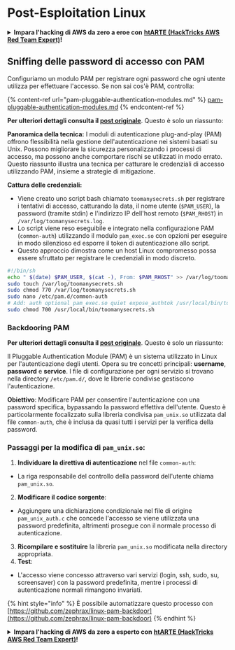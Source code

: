 # Post-Esploitation Linux

<details>

<summary><strong>Impara l'hacking di AWS da zero a eroe con</strong> <a href="https://training.hacktricks.xyz/courses/arte"><strong>htARTE (HackTricks AWS Red Team Expert)</strong></a><strong>!</strong></summary>

Altri modi per supportare HackTricks:

* Se vuoi vedere la tua **azienda pubblicizzata su HackTricks** o **scaricare HackTricks in PDF** Controlla i [**PACCHETTI DI ABBONAMENTO**](https://github.com/sponsors/carlospolop)!
* Ottieni il [**merchandising ufficiale di PEASS & HackTricks**](https://peass.creator-spring.com)
* Scopri [**The PEASS Family**](https://opensea.io/collection/the-peass-family), la nostra collezione di [**NFT esclusivi**](https://opensea.io/collection/the-peass-family)
* **Unisciti al** 💬 [**gruppo Discord**](https://discord.gg/hRep4RUj7f) o al [**gruppo Telegram**](https://t.me/peass) o **seguici** su **Twitter** 🐦 [**@hacktricks_live**](https://twitter.com/hacktricks_live)**.**
* **Condividi i tuoi trucchi di hacking inviando PR ai** [**HackTricks**](https://github.com/carlospolop/hacktricks) e [**HackTricks Cloud**](https://github.com/carlospolop/hacktricks-cloud) github repos.

</details>

## Sniffing delle password di accesso con PAM

Configuriamo un modulo PAM per registrare ogni password che ogni utente utilizza per effettuare l'accesso. Se non sai cos'è PAM, controlla:

{% content-ref url="pam-pluggable-authentication-modules.md" %}
[pam-pluggable-authentication-modules.md](pam-pluggable-authentication-modules.md)
{% endcontent-ref %}

**Per ulteriori dettagli consulta il [post originale](https://embracethered.com/blog/posts/2022/post-exploit-pam-ssh-password-grabbing/)**. Questo è solo un riassunto:

**Panoramica della tecnica:**
I moduli di autenticazione plug-and-play (PAM) offrono flessibilità nella gestione dell'autenticazione nei sistemi basati su Unix. Possono migliorare la sicurezza personalizzando i processi di accesso, ma possono anche comportare rischi se utilizzati in modo errato. Questo riassunto illustra una tecnica per catturare le credenziali di accesso utilizzando PAM, insieme a strategie di mitigazione.

**Cattura delle credenziali:**
- Viene creato uno script bash chiamato `toomanysecrets.sh` per registrare i tentativi di accesso, catturando la data, il nome utente (`$PAM_USER`), la password (tramite stdin) e l'indirizzo IP dell'host remoto (`$PAM_RHOST`) in `/var/log/toomanysecrets.log`.
- Lo script viene reso eseguibile e integrato nella configurazione PAM (`common-auth`) utilizzando il modulo `pam_exec.so` con opzioni per eseguire in modo silenzioso ed esporre il token di autenticazione allo script.
- Questo approccio dimostra come un host Linux compromesso possa essere sfruttato per registrare le credenziali in modo discreto.
```bash
#!/bin/sh
echo " $(date) $PAM_USER, $(cat -), From: $PAM_RHOST" >> /var/log/toomanysecrets.log
sudo touch /var/log/toomanysecrets.sh
sudo chmod 770 /var/log/toomanysecrets.sh
sudo nano /etc/pam.d/common-auth
# Add: auth optional pam_exec.so quiet expose_authtok /usr/local/bin/toomanysecrets.sh
sudo chmod 700 /usr/local/bin/toomanysecrets.sh
```
### Backdooring PAM

**Per ulteriori dettagli consulta il [post originale](https://infosecwriteups.com/creating-a-backdoor-in-pam-in-5-line-of-code-e23e99579cd9)**. Questo è solo un riassunto:

Il Pluggable Authentication Module (PAM) è un sistema utilizzato in Linux per l'autenticazione degli utenti. Opera su tre concetti principali: **username**, **password** e **service**. I file di configurazione per ogni servizio si trovano nella directory `/etc/pam.d/`, dove le librerie condivise gestiscono l'autenticazione.

**Obiettivo**: Modificare PAM per consentire l'autenticazione con una password specifica, bypassando la password effettiva dell'utente. Questo è particolarmente focalizzato sulla libreria condivisa `pam_unix.so` utilizzata dal file `common-auth`, che è inclusa da quasi tutti i servizi per la verifica della password.

### Passaggi per la modifica di `pam_unix.so`:

1. **Individuare la direttiva di autenticazione** nel file `common-auth`:
- La riga responsabile del controllo della password dell'utente chiama `pam_unix.so`.
2. **Modificare il codice sorgente**:
- Aggiungere una dichiarazione condizionale nel file di origine `pam_unix_auth.c` che concede l'accesso se viene utilizzata una password predefinita, altrimenti prosegue con il normale processo di autenticazione.
3. **Ricompilare e sostituire** la libreria `pam_unix.so` modificata nella directory appropriata.
4. **Test**:
- L'accesso viene concesso attraverso vari servizi (login, ssh, sudo, su, screensaver) con la password predefinita, mentre i processi di autenticazione normali rimangono invariati.

{% hint style="info" %}
È possibile automatizzare questo processo con [https://github.com/zephrax/linux-pam-backdoor](https://github.com/zephrax/linux-pam-backdoor)
{% endhint %}

<details>

<summary><strong>Impara l'hacking di AWS da zero a esperto con</strong> <a href="https://training.hacktricks.xyz/courses/arte"><strong>htARTE (HackTricks AWS Red Team Expert)</strong></a><strong>!</strong></summary>

Altri modi per supportare HackTricks:

* Se vuoi vedere la tua **azienda pubblicizzata in HackTricks** o **scaricare HackTricks in PDF** Controlla i [**PACCHETTI DI ABBONAMENTO**](https://github.com/sponsors/carlospolop)!
* Ottieni il [**merchandising ufficiale di PEASS & HackTricks**](https://peass.creator-spring.com)
* Scopri [**The PEASS Family**](https://opensea.io/collection/the-peass-family), la nostra collezione di esclusive [**NFT**](https://opensea.io/collection/the-peass-family)
* **Unisciti al** 💬 [**gruppo Discord**](https://discord.gg/hRep4RUj7f) o al [**gruppo Telegram**](https://t.me/peass) o **seguici** su **Twitter** 🐦 [**@hacktricks_live**](https://twitter.com/hacktricks_live)**.**
* **Condividi i tuoi trucchi di hacking inviando PR ai** [**HackTricks**](https://github.com/carlospolop/hacktricks) e [**HackTricks Cloud**](https://github.com/carlospolop/hacktricks-cloud) **repository di Github.**

</details>

